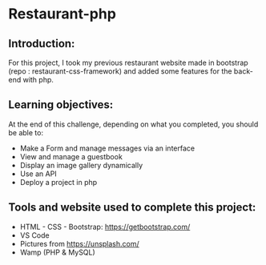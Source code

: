 # Restaurant-php
## Introduction:
For this project, I took my previous restaurant website made in bootstrap (repo : restaurant-css-framework) and added some features for the back-end with php.
## Learning objectives:
At the end of this challenge, depending on what you completed, you should be able to:

- Make a Form and manage messages via an interface
- View and manage a guestbook
- Display an image gallery dynamically
- Use an API
- Deploy a project in php
## Tools and website used to complete this project:
- HTML - CSS - Bootstrap: https://getbootstrap.com/
- VS Code
- Pictures from https://unsplash.com/
- Wamp (PHP & MySQL)